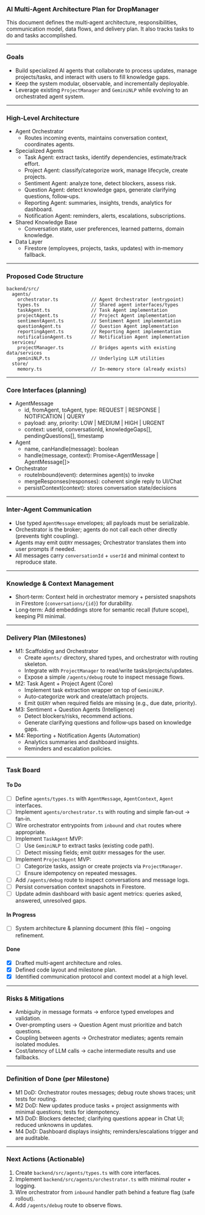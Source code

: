 ### AI Multi‑Agent Architecture Plan for DropManager

This document defines the multi‑agent architecture, responsibilities, communication model, data flows, and delivery plan. It also tracks tasks to do and tasks accomplished.

---

### Goals
- Build specialized AI agents that collaborate to process updates, manage projects/tasks, and interact with users to fill knowledge gaps.
- Keep the system modular, observable, and incrementally deployable.
- Leverage existing `ProjectManager` and `GeminiNLP` while evolving to an orchestrated agent system.

---

### High‑Level Architecture
- Agent Orchestrator
  - Routes incoming events, maintains conversation context, coordinates agents.
- Specialized Agents
  - Task Agent: extract tasks, identify dependencies, estimate/track effort.
  - Project Agent: classify/categorize work, manage lifecycle, create projects.
  - Sentiment Agent: analyze tone, detect blockers, assess risk.
  - Question Agent: detect knowledge gaps, generate clarifying questions, follow‑ups.
  - Reporting Agent: summaries, insights, trends, analytics for dashboard.
  - Notification Agent: reminders, alerts, escalations, subscriptions.
- Shared Knowledge Base
  - Conversation state, user preferences, learned patterns, domain knowledge.
- Data Layer
  - Firestore (employees, projects, tasks, updates) with in‑memory fallback.

---

### Proposed Code Structure
```
backend/src/
  agents/
    orchestrator.ts            // Agent Orchestrator (entrypoint)
    types.ts                   // Shared agent interfaces/types
    taskAgent.ts               // Task Agent implementation
    projectAgent.ts            // Project Agent implementation
    sentimentAgent.ts          // Sentiment Agent implementation
    questionAgent.ts           // Question Agent implementation
    reportingAgent.ts          // Reporting Agent implementation
    notificationAgent.ts       // Notification Agent implementation
  services/
    projectManager.ts          // Bridges agents with existing data/services
    geminiNLP.ts               // Underlying LLM utilities
  store/
    memory.ts                  // In‑memory store (already exists)
```

---

### Core Interfaces (planning)
- AgentMessage
  - id, fromAgent, toAgent, type: REQUEST | RESPONSE | NOTIFICATION | QUERY
  - payload: any, priority: LOW | MEDIUM | HIGH | URGENT
  - context: userId, conversationId, knowledgeGaps[], pendingQuestions[], timestamp
- Agent
  - name, canHandle(message): boolean
  - handle(message, context): Promise<AgentMessage | AgentMessage[]>
- Orchestrator
  - routeInbound(event): determines agent(s) to invoke
  - mergeResponses(responses): coherent single reply to UI/Chat
  - persistContext(context): stores conversation state/decisions

---

### Inter‑Agent Communication
- Use typed `AgentMessage` envelopes; all payloads must be serializable.
- Orchestrator is the broker; agents do not call each other directly (prevents tight coupling).
- Agents may emit `QUERY` messages; Orchestrator translates them into user prompts if needed.
- All messages carry `conversationId` + `userId` and minimal context to reproduce state.

---

### Knowledge & Context Management
- Short‑term: Context held in orchestrator memory + persisted snapshots in Firestore (`conversations/{id}`) for durability.
- Long‑term: Add embeddings store for semantic recall (future scope), keeping PII minimal.

---

### Delivery Plan (Milestones)
- M1: Scaffolding and Orchestrator
  - Create `agents/` directory, shared types, and orchestrator with routing skeleton.
  - Integrate with `ProjectManager` to read/write tasks/projects/updates.
  - Expose a simple `/agents/debug` route to inspect message flows.
- M2: Task Agent + Project Agent (Core)
  - Implement task extraction wrapper on top of `GeminiNLP`.
  - Auto‑categorize work and create/attach projects.
  - Emit `QUERY` when required fields are missing (e.g., due date, priority).
- M3: Sentiment + Question Agents (Intelligence)
  - Detect blockers/risks, recommend actions.
  - Generate clarifying questions and follow‑ups based on knowledge gaps.
- M4: Reporting + Notification Agents (Automation)
  - Analytics summaries and dashboard insights.
  - Reminders and escalation policies.

---

### Task Board

#### To Do
- [ ] Define `agents/types.ts` with `AgentMessage`, `AgentContext`, `Agent` interfaces.
- [ ] Implement `agents/orchestrator.ts` with routing and simple fan‑out → fan‑in.
- [ ] Wire orchestrator entrypoints from `inbound` and `chat` routes where appropriate.
- [ ] Implement `TaskAgent` MVP:
  - [ ] Use `GeminiNLP` to extract tasks (existing code path).
  - [ ] Detect missing fields; emit `QUERY` messages for the user.
- [ ] Implement `ProjectAgent` MVP:
  - [ ] Categorize tasks, assign or create projects via `ProjectManager`.
  - [ ] Ensure idempotency on repeated messages.
- [ ] Add `/agents/debug` route to inspect conversations and message logs.
- [ ] Persist conversation context snapshots in Firestore.
- [ ] Update admin dashboard with basic agent metrics: queries asked, answered, unresolved gaps.

#### In Progress
- [ ] System architecture & planning document (this file) – ongoing refinement.

#### Done
- [x] Drafted multi‑agent architecture and roles.
- [x] Defined code layout and milestone plan.
- [x] Identified communication protocol and context model at a high level.

---

### Risks & Mitigations
- Ambiguity in message formats → enforce typed envelopes and validation.
- Over‑prompting users → Question Agent must prioritize and batch questions.
- Coupling between agents → Orchestrator mediates; agents remain isolated modules.
- Cost/latency of LLM calls → cache intermediate results and use fallbacks.

---

### Definition of Done (per Milestone)
- M1 DoD: Orchestrator routes messages; debug route shows traces; unit tests for routing.
- M2 DoD: New updates produce tasks + project assignments with minimal questions; tests for idempotency.
- M3 DoD: Blockers detected; clarifying questions appear in Chat UI; reduced unknowns in updates.
- M4 DoD: Dashboard displays insights; reminders/escalations trigger and are auditable.

---

### Next Actions (Actionable)
1) Create `backend/src/agents/types.ts` with core interfaces.
2) Implement `backend/src/agents/orchestrator.ts` with minimal router + logging.
3) Wire orchestrator from `inbound` handler path behind a feature flag (safe rollout).
4) Add `/agents/debug` route to observe flows.


